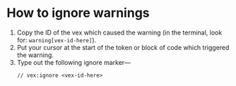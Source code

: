 # How to ignore warnings

1. Copy the ID of the vex which caused the warning (in the terminal, look for: `warning[vex-id-here]`).
2. Put your cursor at the start of the token or block of code which triggered the warning.
3. Type out the following ignore marker—
    ```
    // vex:ignore <vex-id-here>
    ```
